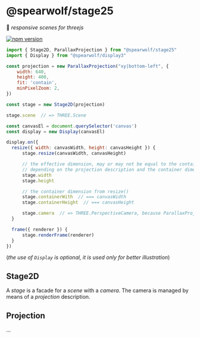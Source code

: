 # @spearwolf/stage25

:rocket: _responsive scenes for threejs_

[![npm version](https://badge.fury.io/js/@spearwolf%2Fdisplay3.svg)](https://badge.fury.io/js/@spearwolf%2Fdisplay3)

```js
import { Stage2D, ParallaxProjection } from "@spearwolf/stage25"
import { Display } from "@spearwolf/display3"

const projection = new ParallaxProjection("xy|bottom-left", {
    width: 640,
    height: 400,
    fit: 'contain',
    minPixelZoom: 2,
})

const stage = new Stage2D(projection)

stage.scene  // => THREE.Scene

const canvasEl = document.querySelector('canvas')
const display = new Display(canvasEl)

display.on({
  resize({ width: canvasWidth, height: canvasHeight }) {
      stage.resize(canvasWidth, canvasHeight)

      // the effective dimension, may or may not be equal to the container,
      // depending on the projection description and the container dimension
      stage.width
      stage.height

      // the container dimension from resize()
      stage.containerWith  // === canvasWidth
      stage.containerHeight  // === canvasHeight

      stage.camera  // => THREE.PerspectiveCamera, because ParallaxProjection creates such
  }

  frame({ renderer }) {
      stage.renderFrame(renderer)
  }
})
```
(_the use of `Display` is optional, it is used only for better illustration_)

## Stage2D

A *stage* is a facade for a *scene* with a *camera*.
The camera is managed by means of a *projection* description.

## Projection

...
